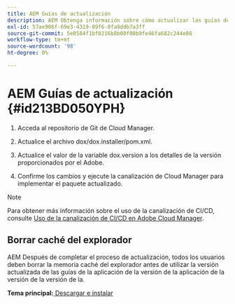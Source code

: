 ```yaml
---
title: AEM Guías de actualización
description: AEM Obtenga información sobre cómo actualizar las guías de la
exl-id: 57ae906f-69e3-4319-89f6-0fa9ddb7a3ff
source-git-commit: 5e0584f1bf0216b8b00f00b9fe46fa682c244e08
workflow-type: tm+mt
source-wordcount: '98'
ht-degree: 0%

---
```


# AEM Guías de actualización {#id213BD050YPH}

1. Acceda al repositorio de Git de Cloud Manager.

1. Actualice el archivo dox/dox.installer/pom.xml.

1. Actualice el valor de la variable dox.version a los detalles de la versión proporcionados por el Adobe.

1. Confirme los cambios y ejecute la canalización de Cloud Manager para implementar el paquete actualizado.


>[!NOTE]
>
> Para obtener más información sobre el uso de la canalización de CI/CD, consulte [Uso de la canalización de CI/CD en Adobe Cloud Manager](https://experienceleague.adobe.com/docs/experience-manager-learn/foundation/cloud-manager/use-the-cicd-pipeline-in-cloud-manager-for-aem.html).

## Borrar caché del explorador

AEM Después de completar el proceso de actualización, todos los usuarios deben borrar la memoria caché del explorador antes de utilizar la versión actualizada de las guías de la aplicación de la versión de la aplicación de la versión de la versión de la.

**Tema principal:**[ Descargar e instalar](download-install.md)
